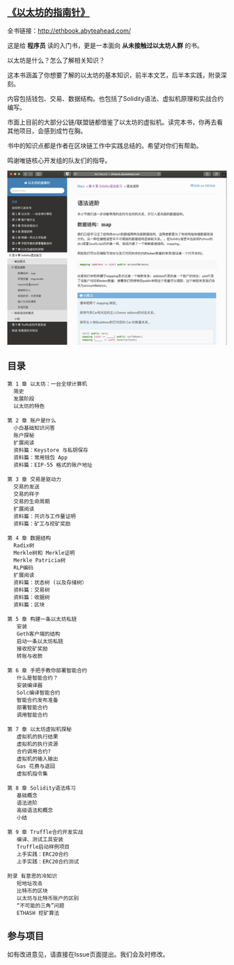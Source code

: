## [《以太坊的指南针》](http://ethbook.abyteahead.com/)

全书链接：http://ethbook.abyteahead.com/

这是给 **程序员** 读的入门书，更是一本面向 **从未接触过以太坊人群** 的书。

以太坊是什么？怎么了解相关知识？

这本书涵盖了你想要了解的以太坊的基本知识，前半本文艺，后半本实践，附录深刻。

内容包括钱包、交易、数据结构。也包括了Solidity语法、虚拟机原理和实战合约编写。

市面上目前的大部分公链/联盟链都借鉴了以太坊的虚拟机。读完本书，你再去看其他项目，会感到成竹在胸。

书中的知识点都是作者在区块链工作中实践总结的。希望对你们有帮助。

鸣谢唯链核心开发组的队友们的指导。

![homepage](img/cover.png)

## 目录
```
第 1 章 以太坊：一台全球计算机
  简史
  发展阶段
  以太坊的特色

第 2 章 账户是什么
  小白基础知识问答
  账户探秘
  扩展阅读
  资料篇：Keystore 与私钥保存
  资料篇：常用钱包 App
  资料篇：EIP-55 格式的账户地址

第 3 章 交易是驱动力
  交易的发送
  交易的样子
  交易的生命周期
  扩展阅读
  资料篇：共识与工作量证明
  资料篇：矿工与挖矿奖励

第 4 章 数据结构
  Radix树
  Merkle树和 Merkle证明
  Merkle Patricia树
  RLP编码
  扩展阅读
  资料篇：状态树 (以及存储树）
  资料篇：交易树
  资料篇：收据树
  资料篇：区块

第 5 章 构建一条以太坊私链
   安装
   Geth客户端的结构
   启动一条以太坊私链
   接收挖矿奖励
   转账与收款

第 6 章 手把手教你部署智能合约
   什么是智能合约？
   安装编译器
   Solc编译智能合约
   智能合约发布准备
   部署智能合约
   调用智能合约

第 7 章 以太坊虚拟机探秘
   虚拟机的执行结果
   虚拟机的执行资源
   合约调用合约?
   虚拟机的输入输出
   Gas 花费与退回
   虚拟机指令集

第 8 章 Solidity语法练习
   基础概念
   语法进阶
   高级语法和概念
   小结

第 9 章 Truffle合约开发实战
   编译、测试工具安装
   Truffle启动样例项目
   上手实践：ERC20合约
   上手实践：ERC20合约测试

附录 有意思的冷知识
   短地址攻击
   比特币的区块
   以太坊与比特币账户的区别
   “不可能的三角”问题
   ETHASH 挖矿算法
```

## 参与项目

如有改进意见，请直接在Issue页面提出。我们会及时修改。